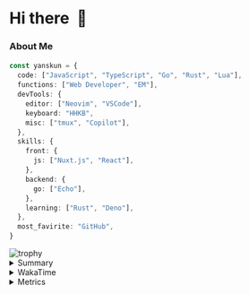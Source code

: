 # Hi there&nbsp; :wave:

### About Me

```ts
const yanskun = {
  code: ["JavaScript", "TypeScript", "Go", "Rust", "Lua"],
  functions: ["Web Developer", "EM"],
  devTools: {
    editor: ["Neovim", "VSCode"],
    keyboard: "HHKB",
    misc: ["tmux", "Copilot"],
  },
  skills: {
    front: {
      js: ["Nuxt.js", "React"],
    },
    backend: {
      go: ["Echo"],
    },
    learning: ["Rust", "Deno"],
  },
  most_favirite: "GitHub",
}
```
<!-- https://github.com/ryo-ma/github-profile-trophy -->
<img src="https://github-profile-trophy.vercel.app/?username=yanskun&theme=onedark&column=3" alt="trophy">


<details>
  <summary>Summary</summary>
  <!-- https://github.com/vn7n24fzkq/github-profile-summary-cards -->
<picture>
  <source media="(prefers-color-scheme: dark)" srcset="https://raw.githubusercontent.com/yanskun/yanskun/master/profile-summary-card-output/nord_dark/0-profile-details.svg">
 <img src="https://raw.githubusercontent.com/yanskun/yanskun/master/profile-summary-card-output/default/0-profile-details.svg">
</picture>
<br>
<picture>
  <source media="(prefers-color-scheme: dark)" srcset="https://raw.githubusercontent.com/yanskun/yanskun/master/profile-summary-card-output/nord_dark/1-repos-per-language.svg">
 <img src="https://raw.githubusercontent.com/yanskun/yanskun/master/profile-summary-card-output/default/1-repos-per-language.svg">
</picture>
<picture>
  <source media="(prefers-color-scheme: dark)" srcset="https://raw.githubusercontent.com/yanskun/yanskun/master/profile-summary-card-output/nord_dark/2-most-commit-language.svg">
 <img src="https://raw.githubusercontent.com/yanskun/yanskun/master/profile-summary-card-output/default/2-most-commit-language.svg">
</picture>
<br>
<picture>
  <source media="(prefers-color-scheme: dark)" srcset="https://raw.githubusercontent.com/yanskun/yanskun/master/profile-summary-card-output/nord_dark/3-stats.svg">
 <img src="https://raw.githubusercontent.com/yanskun/yanskun/master/profile-summary-card-output/default/3-stats.svg">
</picture>
<picture>
  <source media="(prefers-color-scheme: dark)" srcset="https://raw.githubusercontent.com/yanskun/yanskun/master/profile-summary-card-output/nord_dark/4-productive-time.svg">
 <img src="https://raw.githubusercontent.com/yanskun/yanskun/master/profile-summary-card-output/default/4-productive-time.svg">
</picture>

</details>

<details>
  <summary>WakaTime</summary>
<!--START_SECTION:waka-->
![Code Time](http://img.shields.io/badge/Code%20Time-928%20hrs%2024%20mins-blue)

**🐱 My GitHub Data** 

> 📦 126.8 kB Used in GitHub's Storage 
 > 
> 🏆 1,168 Contributions in the Year 2024
 > 
> 💼 Opted to Hire
 > 
> 📜 109 Public Repositories 
 > 
> 🔑 3 Private Repositories 
 > 
**I'm a Night 🦉** 

```text
🌞 Morning                1345 commits        ███░░░░░░░░░░░░░░░░░░░░░░   11.55 % 
🌆 Daytime                4254 commits        █████████░░░░░░░░░░░░░░░░   36.53 % 
🌃 Evening                3409 commits        ███████░░░░░░░░░░░░░░░░░░   29.28 % 
🌙 Night                  2636 commits        ██████░░░░░░░░░░░░░░░░░░░   22.64 % 
```
📅 **I'm Most Productive on Tuesday** 

```text
Monday                   1722 commits        ████░░░░░░░░░░░░░░░░░░░░░   14.79 % 
Tuesday                  2342 commits        █████░░░░░░░░░░░░░░░░░░░░   20.11 % 
Wednesday                1563 commits        ███░░░░░░░░░░░░░░░░░░░░░░   13.42 % 
Thursday                 1302 commits        ███░░░░░░░░░░░░░░░░░░░░░░   11.18 % 
Friday                   1169 commits        ███░░░░░░░░░░░░░░░░░░░░░░   10.04 % 
Saturday                 1587 commits        ███░░░░░░░░░░░░░░░░░░░░░░   13.63 % 
Sunday                   1959 commits        ████░░░░░░░░░░░░░░░░░░░░░   16.82 % 
```


📊 **This Week I Spent My Time On** 

```text
🕑︎ Time Zone: Asia/Tokyo

💬 Programming Languages: 
TypeScript               10 hrs 12 mins      ██████████████████░░░░░░░   71.33 % 
Go                       54 mins             ██░░░░░░░░░░░░░░░░░░░░░░░   06.38 % 
YAML                     47 mins             █░░░░░░░░░░░░░░░░░░░░░░░░   05.49 % 
Makefile                 33 mins             █░░░░░░░░░░░░░░░░░░░░░░░░   03.89 % 
JSON                     28 mins             █░░░░░░░░░░░░░░░░░░░░░░░░   03.31 % 

🔥 Editors: 
VS Code                  10 hrs 2 mins       ██████████████████░░░░░░░   70.16 % 
Neovim                   4 hrs 16 mins       ███████░░░░░░░░░░░░░░░░░░   29.84 % 

💻 Operating System: 
Mac                      14 hrs 18 mins      █████████████████████████   100.00 % 
```


 Last Updated on 04/07/2024 06:09:48 UTC
<!--END_SECTION:waka-->
</details>

<details>
  <summary>Metrics</summary>
  <img src="https://github.com/yanskun/yanskun/blob/main/github-metrics.svg" alt="Metrics">
</details>
